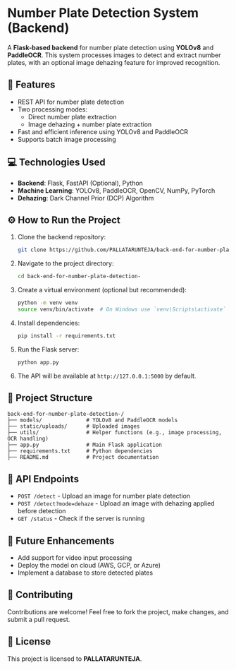 # Number Plate Detection System (Backend)

A **Flask-based backend** for number plate detection using **YOLOv8** and **PaddleOCR**. This system processes images to detect and extract number plates, with an optional image dehazing feature for improved recognition.

## 🚀 Features
- REST API for number plate detection
- Two processing modes:
  - Direct number plate extraction
  - Image dehazing + number plate extraction
- Fast and efficient inference using YOLOv8 and PaddleOCR
- Supports batch image processing

## 💻 Technologies Used
- **Backend**: Flask, FastAPI (Optional), Python
- **Machine Learning**: YOLOv8, PaddleOCR, OpenCV, NumPy, PyTorch
- **Dehazing**: Dark Channel Prior (DCP) Algorithm

## ⚙️ How to Run the Project
1. Clone the backend repository:
   ```bash
   git clone https://github.com/PALLATARUNTEJA/back-end-for-number-plate-detection-.git
   ```
2. Navigate to the project directory:
   ```bash
   cd back-end-for-number-plate-detection-
   ```
3. Create a virtual environment (optional but recommended):
   ```bash
   python -m venv venv
   source venv/bin/activate  # On Windows use `venv\Scripts\activate`
   ```
4. Install dependencies:
   ```bash
   pip install -r requirements.txt
   ```
5. Run the Flask server:
   ```bash
   python app.py
   ```
6. The API will be available at `http://127.0.0.1:5000` by default.

## 📂 Project Structure
```
back-end-for-number-plate-detection-/
├── models/              # YOLOv8 and PaddleOCR models
├── static/uploads/      # Uploaded images
├── utils/               # Helper functions (e.g., image processing, OCR handling)
├── app.py               # Main Flask application
├── requirements.txt     # Python dependencies
├── README.md            # Project documentation
```

## 🚀 API Endpoints
- `POST /detect` - Upload an image for number plate detection
- `POST /detect?mode=dehaze` - Upload an image with dehazing applied before detection
- `GET /status` - Check if the server is running

## 🚀 Future Enhancements
- Add support for video input processing
- Deploy the model on cloud (AWS, GCP, or Azure)
- Implement a database to store detected plates

## 🙌 Contributing
Contributions are welcome! Feel free to fork the project, make changes, and submit a pull request.

## 📜 License
This project is licensed to **PALLATARUNTEJA**.

